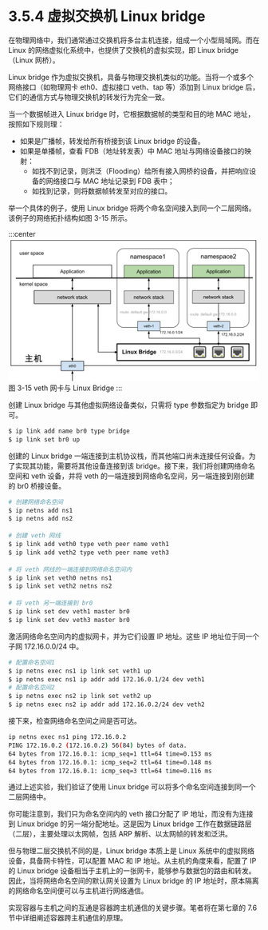 # 3.5.4 虚拟交换机 Linux bridge


在物理网络中，我们通常通过交换机将多台主机连接，组成一个小型局域网。而在 Linux 的网络虚拟化系统中，也提供了交换机的虚拟实现，即 Linux bridge（Linux 网桥）。

Linux bridge 作为虚拟交换机，具备与物理交换机类似的功能。当将一个或多个网络接口（如物理网卡 eth0、虚拟接口 veth、tap 等）添加到 Linux bridge 后，它们的通信方式与物理交换机的转发行为完全一致。

当一个数据帧进入 Linux bridge 时，它根据数据帧的类型和目的地 MAC 地址，按照如下规则理：

- 如果是广播帧，转发给所有桥接到该 Linux bridge 的设备。
- 如果是单播帧，查看 FDB（地址转发表）中 MAC 地址与网络设备接口的映射：
	- 如找不到记录，则洪泛（Flooding）给所有接入网桥的设备，并把响应设备的网络接口与 MAC 地址记录到 FDB 表中；
	- 如找到记录，则将数据帧转发至对应的接口。

举一个具体的例子，使用 Linux bridge 将两个命名空间接入到同一个二层网络。该例子的网络拓扑结构如图 3-15 所示。

:::center
  ![](../assets/linux-bridge.svg)<br/>
 图 3-15 veth 网卡与 Linux Bridge
:::

创建 Linux bridge 与其他虚拟网络设备类似，只需将 type 参数指定为 bridge 即可。

```bash
$ ip link add name br0 type bridge
$ ip link set br0 up
```

创建的 Linux bridge 一端连接到主机协议栈，而其他端口尚未连接任何设备。为了实现其功能，需要将其他设备连接到该 bridge。接下来，我们将创建网络命名空间和 veth 设备，并将 veth 的一端连接到网络命名空间，另一端连接到刚创建的 br0 桥接设备。

```bash
# 创建网络命名空间
$ ip netns add ns1
$ ip netns add ns2

# 创建 veth 网线
$ ip link add veth0 type veth peer name veth1
$ ip link add veth2 type veth peer name veth3

# 将 veth 网线的一端连接到网络命名空间内
$ ip link set veth0 netns ns1
$ ip link set veth2 netns ns2

# 将 veth 另一端连接到 br0
$ ip link set dev veth1 master br0
$ ip link set dev veth3 master br0
```

激活网络命名空间内的虚拟网卡，并为它们设置 IP 地址。这些 IP 地址位于同一个子网 172.16.0.0/24 中。

```bash
# 配置命名空间1
$ ip netns exec ns1 ip link set veth1 up
$ ip netns exec ns1 ip addr add 172.16.0.1/24 dev veth1
# 配置命名空间2
$ ip netns exec ns2 ip link set veth2 up
$ ip netns exec ns2 ip addr add 172.16.0.2/24 dev veth2
```

接下来，检查网络命名空间之间是否可达。

```bash
ip netns exec ns1 ping 172.16.0.2
PING 172.16.0.2 (172.16.0.2) 56(84) bytes of data.
64 bytes from 172.16.0.1: icmp_seq=1 ttl=64 time=0.153 ms
64 bytes from 172.16.0.1: icmp_seq=2 ttl=64 time=0.148 ms
64 bytes from 172.16.0.1: icmp_seq=3 ttl=64 time=0.116 ms
```

通过上述实验，我们验证了使用 Linux bridge 可以将多个命名空间连接到同一个二层网络中。

你可能注意到，我们只为命名空间内的 veth 接口分配了 IP 地址，而没有为连接到 Linux bridge 的另一端分配地址。这是因为 Linux bridge 工作在数据链路层（二层），主要处理以太网帧，包括 ARP 解析、以太网帧的转发和泛洪。

但与物理二层交换机不同的是，Linux bridge 本质上是 Linux 系统中的虚拟网络设备，具备网卡特性，可以配置 MAC 和 IP 地址。从主机的角度来看，配置了 IP 的 Linux bridge 设备相当于主机上的一张网卡，能够参与数据包的路由和转发。因此，当将网络命名空间的默认网关设置为 Linux bridge 的 IP 地址时，原本隔离的网络命名空间便可以与主机进行网络通信。

实现容器与主机之间的互通是容器跨主机通信的关键步骤。笔者将在第七章的 7.6 节中详细阐述容器跨主机通信的原理。


